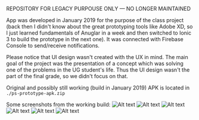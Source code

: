 REPOSITORY FOR LEGACY PURPOUSE ONLY — NO LONGER MAINTAINED

App was developed in January 2019 for the purpose of the class project (back then I didn't know about the great prototyping tools like Adobe XD, so I just learned fundamentals of Anuglar in a week and then switched to Ionic 3 to build the prototype in the next one). It was connected with Firebase Console to send/receive notifications.

Please notice that UI design wasn't created with the UX in mind. The main goal of the project was the presentation of a concept which was solving one of the problems in the UG student's life. Thus the UI design wasn't the part of the final grade, so we didn't focus on that.

Original and possibly still working (build in January 2019) APK is located in `./ps-prototype-apk.zip`

Some screenshots from the working build:
![Alt text](./photos/LoginPage.png "Login Page")
![Alt text](./photos/ProfilePage1.png "Profile Page — Top")
![Alt text](./photos/ProfilePage2.png "Profile Page — Bottom")
![Alt text](./photos/Tab1.png "Tab 1")
![Alt text](./photos/Tab2.png "Tab 2")
![Alt text](./photos/Tab3.png "Tab 3")
